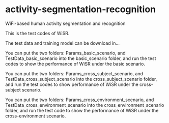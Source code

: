 # activity-segmentation-recognition
WiFi-based human activity segmentation and recognition

This is the test codes of WiSR.

The test data and training model can be download in...

You can put the two folders: Params_basic_scenario, and TestData_basic_scenario into the basic_scenario folder, and run the test codes to show the performance of WiSR under the basic scenario.

You can put the two folders: Params_cross_subject_scenario, and TestData_cross_subject_scenario into the cross_subject_scenario folder, and run the test codes to show performance of WiSR under the cross-subject scenario.

You can put the two folders: Params_cross_environment_scenario, and TestData_cross_environment_scenario into the cross_environment_scenario folder, and run the test code to show the performance of WiSR under the cross-environment scenario.
